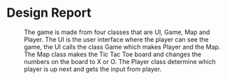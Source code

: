 # Design Report
<dl>
	<dd>The game is made from four classes that are UI, Game, Map and Player. The UI is the user interface where the player can see the game, the UI calls the class Game which makes Player and the Map. The Map class makes the Tic Tac Toe board and changes the numbers on the board to X or O. The Player class determine which player is up next and gets the input from player. </dd>
</dl>